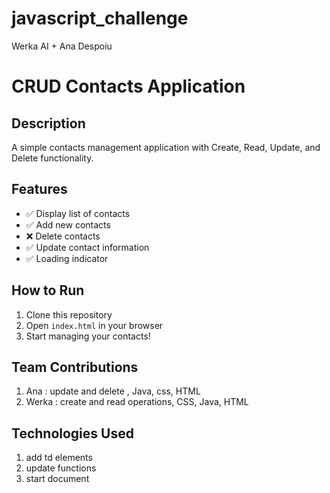 # javascript_challenge
Werka AI + Ana Despoiu

# CRUD Contacts Application

## Description
A simple contacts management application with Create, Read, Update, and Delete functionality.

## Features
- ✅ Display list of contacts
- ✅ Add new contacts
- ❌ Delete contacts
- ✅ Update contact information
- ✅ Loading indicator


## How to Run
1. Clone this repository
2. Open `index.html` in your browser
3. Start managing your contacts!

## Team Contributions
1. Ana : update and delete , Java, css, HTML 
2. Werka : create and read operations, CSS, Java, HTML 

## Technologies Used
1. add td elements
2. update functions
3. start document




